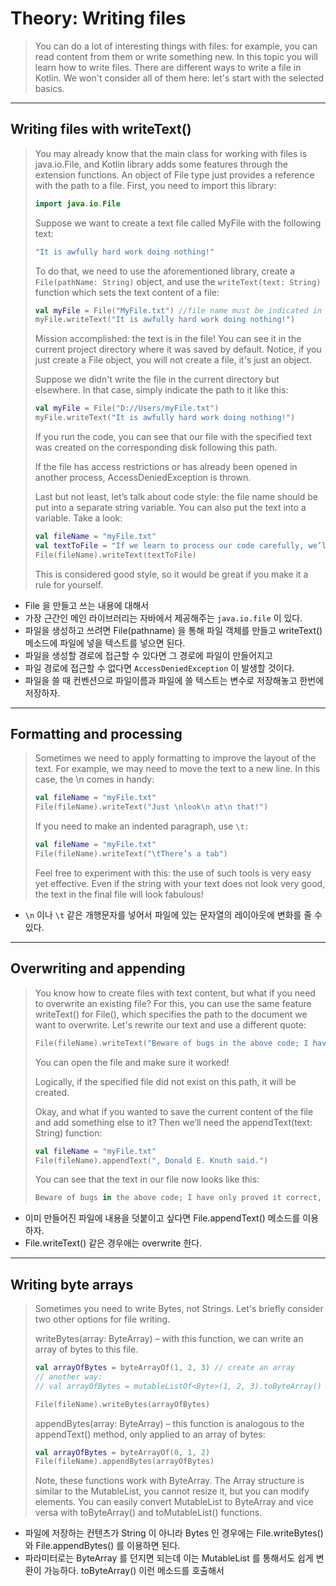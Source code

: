 # Theory: Writing files

> You can do a lot of interesting things with files: for example, you can read content from them or write something new. In this topic you will learn how to write files. There are different ways to write a file in Kotlin. We won't consider all of them here: let's start with the selected basics.

***

## Writing files with writeText()

> You may already know that the main class for working with files is java.io.File, and Kotlin library adds some features through the extension functions. An object of File type just provides a reference with the path to a file. First, you need to import this library:
> 
> ````kotlin
> import java.io.File
> ````
> 
> Suppose we want to create a text file called MyFile with the following text:
>
> ````kotlin
> "It is awfully hard work doing nothing!"
> ````
> 
> To do that, we need to use the aforementioned library, create a `File(pathName: String)` object, and use the `writeText(text: String)` function which sets the text content of a file:
> 
> ````kotlin
> val myFile = File("MyFile.txt") //file name must be indicated in parentheses 
> myFile.writeText("It is awfully hard work doing nothing!")
> ````
> 
> Mission accomplished: the text is in the file! You can see it in the current project directory where it was saved by default. Notice, if you just create a File object, you will not create a file, it's just an object.
>
> Suppose we didn't write the file in the current directory but elsewhere. In that case, simply indicate the path to it like this:
>
> ````kotlin
> val myFile = File("D://Users/myFile.txt")
> myFile.writeText("It is awfully hard work doing nothing!")
> ````
> 
> If you run the code, you can see that our file with the specified text was created on the corresponding disk following this path.
>
> If the file has access restrictions or has already been opened in another process, AccessDeniedException is thrown.
>
> Last but not least, let’s talk about code style: the file name should be put into a separate string variable. You can also put the text into a variable. Take a look:
>
> ````kotlin
> val fileName = "myFile.txt"
> val textToFile = "If we learn to process our code carefully, we’ll grow as programmers."
> File(fileName).writeText(textToFile)
> ````
> 
> This is considered good style, so it would be great if you make it a rule for yourself.

- File 을 만들고 쓰는 내용에 대해서 
- 가장 근간인 메인 라이브러리는 자바에서 제공해주는 `java.io.file` 이 있다.
- 파일을 생성하고 쓰려면 File(pathname) 을 통해 파일 객체를 만들고 writeText() 메소드에 파일에 넣을 텍스트를 넣으면 된다.
- 파일을 생성할 경로에 접근할 수 있다면 그 경로에 파일이 만들어지고 
- 파일 경로에 접근할 수 없다면 `AccessDeniedException` 이 발생할 것이다.
- 파일을 쓸 때 컨벤션으로 파일이름과 파일에 쓸 텍스트는 변수로 저장해놓고 한번에 저장하자.

***

## Formatting and processing

> Sometimes we need to apply formatting to improve the layout of the text. For example, we may need to move the text to a new line. In this case, the \n comes in handy:
>
> ````kotlin
> val fileName = "myFile.txt"
> File(fileName).writeText("Just \nlook\n at\n that!")
> ````
> 
> If you need to make an indented paragraph, use `\t:`
> 
> ````kotlin
> val fileName = "myFile.txt"
> File(fileName).writeText("\tThere’s a tab")
> ````
> 
> Feel free to experiment with this: the use of such tools is very easy yet effective. Even if the string with your text does not look very good, the text in the final file will look fabulous!

- `\n` 이나 `\t` 같은 개행문자를 넣어서 파일에 있는 문자열의 레이아웃에 변화를 줄 수 있다.

***

## Overwriting and appending

> You know how to create files with text content, but what if you need to overwrite an existing file? For this, you can use the same feature writeText() for File(), which specifies the path to the document we want to overwrite. Let's rewrite our text and use a different quote:
>
> ```kotlin
> File(fileName).writeText("Beware of bugs in the above code; I have only proved it correct, not tried it")
> ```
> 
> You can open the file and make sure it worked!
>
> Logically, if the specified file did not exist on this path, it will be created.
>
> Okay, and what if you wanted to save the current content of the file and add something else to it? Then we’ll need the appendText(text: String) function:
>
> ```kotlin
> val fileName = "myFile.txt"
> File(fileName).appendText(", Donald E. Knuth said.")
> ```
> 
> You can see that the text in our file now looks like this:
>
> ```kotlin
> Beware of bugs in the above code; I have only proved it correct, not tried it, Donald E. Knuth said.
> ```

- 이미 만들어진 파일에 내용을 덧붙이고 싶다면 File.appendText() 메소드를 이용하자.
- File.writeText() 같은 경우애는 overwrite 한다.

***

## Writing byte arrays

> Sometimes you need to write Bytes, not Strings. Let's briefly consider two other options for file writing.
>
> writeBytes(array: ByteArray) – with this function, we can write an array of bytes to this file.
>
> ```kotlin
> val arrayOfBytes = byteArrayOf(1, 2, 3) // create an array
> // another way:
> // val arrayOfBytes = mutableListOf<Byte>(1, 2, 3).toByteArray()
> 
> File(fileName).writeBytes(arrayOfBytes)
> ```
>
> appendBytes(array: ByteArray) – this function is analogous to the appendText() method, only applied to an array of bytes:
>
> ```kotlin
> val arrayOfBytes = byteArrayOf(0, 1, 2)
> File(fileName).appendBytes(arrayOfBytes)
> ```
> 
> Note, these functions work with ByteArray. The Array structure is similar to the MutableList, you cannot resize it, but you can modify elements. You can easily convert MutableList to ByteArray and vice versa with toByteArray() and toMutableList() functions.

- 파일에 저장하는 컨텐츠가 String 이 아니라 Bytes 인 경우에는 File.writeBytes() 와 File.appendBytes() 를 이용하면 된다.
- 파라미터로는 ByteArray 를 던지면 되는데 이는 MutableList 를 통해서도 쉽게 변환이 가능하다. toByteArray() 이런 메소드를 호출해서 





